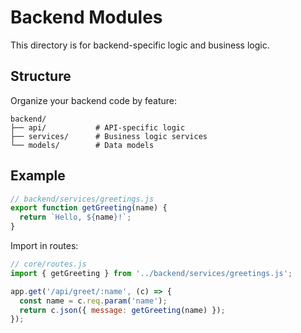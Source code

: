 # Backend Modules

This directory is for backend-specific logic and business logic.

## Structure

Organize your backend code by feature:

```
backend/
├── api/           # API-specific logic
├── services/      # Business logic services
└── models/        # Data models
```

## Example

```javascript
// backend/services/greetings.js
export function getGreeting(name) {
  return `Hello, ${name}!`;
}
```

Import in routes:

```javascript
// core/routes.js
import { getGreeting } from '../backend/services/greetings.js';

app.get('/api/greet/:name', (c) => {
  const name = c.req.param('name');
  return c.json({ message: getGreeting(name) });
});
```

